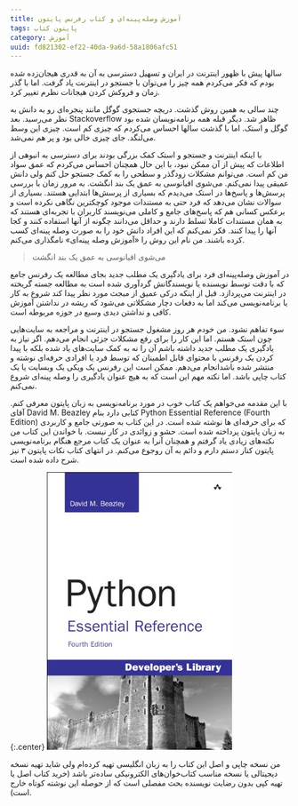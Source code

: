 ```yaml
---
title: آموزش وصله‌پینه‌ای و کتاب رفرنس پایتون
tags: پایتون کتاب
category: آموزش
uuid: fd821302-ef22-40da-9a6d-58a1806afc51
---
```

سالها پیش با ظهور اینترنت در ایران و تسهیل دسترسی به آن به قدری هیجان‌زده شده بودم که فکر می‌کردم همه چیز را می‌توان با جستجو در اینترنت یاد گرفت. اما با گذر زمان و فروکش کردن هیجانات نظرم تغییر کرد.

چند سالی به همین روش گذشت. دریچه جستجوی گوگل مانند پنجره‌ای رو به دانش به نظر می‌رسید. بعد Stackoverflow ظاهر شد. دیگر قبله همه برنامه‌نویسان شده بود گوگل و استک. اما با گذشت سالها احساس می‌کردم که چیزی کم است. چیزی این وسط می‌لنگد. جای چیزی خالی بود و پر هم نمی‌شد.

با اینکه اینترنت و جستجو و استک کمک بزرگی بودند برای دسترسی به انبوهی از اطلاعات که پیش از آن ممکن نبود، با این حال همچنان احساس می‌کردم که عمق سواد من کم است. می‌توانم مشکلات زودگذر و سطحی را به کمک جستجو حل کنم ولی دانش عمیقی پیدا نمی‌کنم. می‌شوی اقیانوسی به عمق یک بند انگشت. به مرور زمان با بررسی پرسش‌ها و پاسخ‌ها در استک می‌دیدم که بسیاری از پرسش‌ها ابتدایی هستند. بسیاری از سوالات نشان می‌دهد که فرد حتی به مستندات موجود کوچکترین نگاهی نکرده است و برعکس کسانی هم که پاسخ‌های جامع  و کاملی می‌نویسند کاربران با تجربه‌ای هستند که به همان مستندات کاملا تسلط دارند و حداقل می‌دانند چگونه از آنها استفاده کنند و کجا آنها را پیدا کنند. فکر نمی‌کنم که این افراد دانش خود را به صورت وصله پینه‌ای کسب کرده باشند. من نام این روش را «آموزش وصله پینه‌ای» نامگذاری می‌کنم.

> می‌شوی اقیانوسی به عمق یک بند انگشت

در آموزش وصله‌پینه‌ای فرد برای یادگیری یک مطلب جدید بجای مطالعه یک رفرنس جامع که با دقت توسط نویسنده یا نویسندگانش گردآوری شده است به مطالعه جسته گریخته در اینترنت می‌پردازد. قبل از اینکه درکی عمیق از مبجث مورد نظر پیدا کند شروع به کار یا برنامه‌نویسی می‌کند اما به دفعات دچار مشکلاتی می‌شود که ریشه در نداشتن آموزش کافی و نداشتن دیدی وسیع در حوزه مربوطه است.

سوء تفاهم نشود. من خودم هر روز مشغول جستجو در اینترنت و مراجعه به سایت‌هایی چون استک هستم. اما این کار را برای رفع مشکلات جزئی انجام می‌دهم. اگر نیاز به یادگیری یک مطلب جدید داشته باشم آن را نه به کمک سایت‌های یاد شده بلکه با پیدا کردن یک رفرنس با محتوای قابل اطمینان که توسط فرد یا افرادی حرفه‌ای نوشته و منتشر شده باشدانجام می‌دهم. ممکن است این رفرنس یک ویکی یک وبسایت یا یک کتاب چاپی باشد. اما نکته مهم این است که به هیچ عنوان یادگیری را وصله پینه‌ای شروع نمی‌کنم.

با این مقدمه می‌خواهم یک کتاب خوب در مورد برنامه‌نویسی به زبان پایتون معرفی کنم. آقای David M. Beazley کتابی دارد بنام Python Essential Reference (Fourth Edition) که برای حرفه‌ای ها نوشته شده است. در این کتاب به صورتی جامع و کاربردی به زبان پایتون پرداخته شده است. حشو و زوائدی در کار نیست. با خواندن این کتاب من نکته‌های زیادی یاد گرفتم و همچنان آنرا به عنوان یک کتاب مرجع هنگام برنامه‌نویسی پایتون کنار دستم دارم و دائم به آن روجوع می‌کنم. در انتهای کتاب نکات پایتون ۳ نیز شرح داده شده است.

{:.center}
[![image not found](assets/python_essential_reference_4th_edition.jpg "Python Essential Reference 4th Edition")](http://www.goodreads.com/book/show/6666430-python-essential-reference)

من نسخه چاپی و اصل این کتاب را به زبان انگلیسی تهیه کرده‌ام ولی شاید تهیه نسخه دیجیتالی یا نسخه مناسب کتاب‌خوان‌های الکترونیکی ساده‌تر باشد (خرید کتاب اصل یا تهیه کپی بدون رضایت نویسنده بحث مفصلی است که از حوصله این نوشته کوتاه خارج است).

